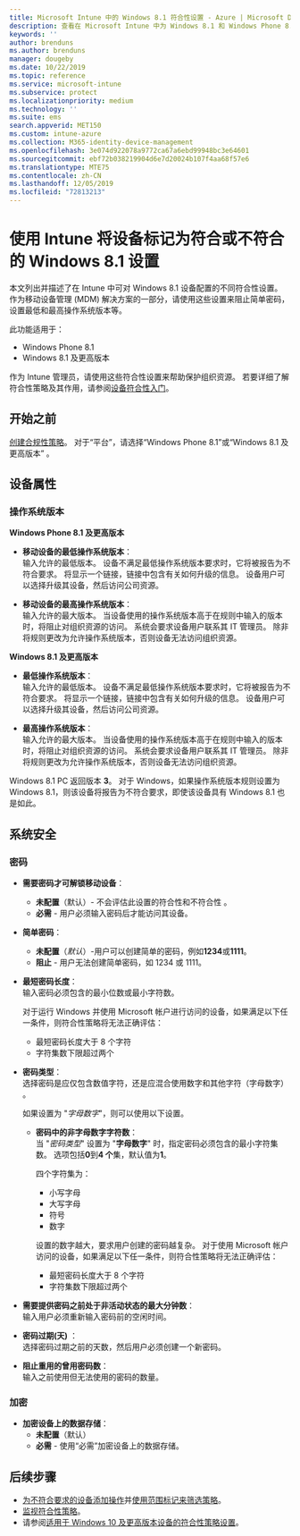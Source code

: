 ```yaml
---
title: Microsoft Intune 中的 Windows 8.1 符合性设置 - Azure | Microsoft Docs
description: 查看在 Microsoft Intune 中为 Windows 8.1 和 Windows Phone 8.1 设备设置符合性时可以使用的所有设置的列表。 检查最小和最大操作系统的符合性，设置密码限制和长度，启用数据存储加密等。
keywords: ''
author: brenduns
ms.author: brenduns
manager: dougeby
ms.date: 10/22/2019
ms.topic: reference
ms.service: microsoft-intune
ms.subservice: protect
ms.localizationpriority: medium
ms.technology: ''
ms.suite: ems
search.appverid: MET150
ms.custom: intune-azure
ms.collection: M365-identity-device-management
ms.openlocfilehash: 3e074d922078a9772ca67a6ebd99948bc3e64601
ms.sourcegitcommit: ebf72b038219904d6e7d20024b107f4aa68f57e6
ms.translationtype: MTE75
ms.contentlocale: zh-CN
ms.lasthandoff: 12/05/2019
ms.locfileid: "72813213"
---
```

# <a name="windows-81-settings-to-mark-devices-as-compliant-or-not-compliant-using-intune"></a>使用 Intune 将设备标记为符合或不符合的 Windows 8.1 设置

本文列出并描述了在 Intune 中可对 Windows 8.1 设备配置的不同符合性设置。 作为移动设备管理 (MDM) 解决方案的一部分，请使用这些设置来阻止简单密码，设置最低和最高操作系统版本等。

此功能适用于：

- Windows Phone 8.1
- Windows 8.1 及更高版本

作为 Intune 管理员，请使用这些符合性设置来帮助保护组织资源。 若要详细了解符合性策略及其作用，请参阅[设备符合性入门](device-compliance-get-started.md)。

## <a name="before-you-begin"></a>开始之前

[创建合规性策略](create-compliance-policy.md#create-the-policy)。 对于“平台”，请选择“Windows Phone 8.1”或“Windows 8.1 及更高版本”    。

## <a name="device-properties"></a>设备属性

### <a name="operating-system-version"></a>操作系统版本

**Windows Phone 8.1 及更高版本**
- **移动设备的最低操作系统版本**：  
  输入允许的最低版本。 设备不满足最低操作系统版本要求时，它将被报告为不符合要求。 将显示一个链接，链接中包含有关如何升级的信息。 设备用户可以选择升级其设备，然后访问公司资源。

- **移动设备的最高操作系统版本**：  
  输入允许的最大版本。 当设备使用的操作系统版本高于在规则中输入的版本时，将阻止对组织资源的访问。 系统会要求设备用户联系其 IT 管理员。 除非将规则更改为允许操作系统版本，否则设备无法访问组织资源。

**Windows 8.1 及更高版本**
- **最低操作系统版本**：  
  输入允许的最低版本。 设备不满足最低操作系统版本要求时，它将被报告为不符合要求。 将显示一个链接，链接中包含有关如何升级的信息。 设备用户可以选择升级其设备，然后访问公司资源。

- **最高操作系统版本**：  
  输入允许的最大版本。 当设备使用的操作系统版本高于在规则中输入的版本时，将阻止对组织资源的访问。 系统会要求设备用户联系其 IT 管理员。 除非将规则更改为允许操作系统版本，否则设备无法访问组织资源。

Windows 8.1 PC 返回版本 **3**。 对于 Windows，如果操作系统版本规则设置为 Windows 8.1，则该设备将报告为不符合要求，即使该设备具有 Windows 8.1 也是如此。

## <a name="system-security"></a>系统安全

### <a name="password"></a>密码

- **需要密码才可解锁移动设备**：  
  - **未配置**（默认）- 不会评估此设置的符合性和不符合性  。
  - **必需** - 用户必须输入密码后才能访问其设备。

- **简单密码**：  
  - **未配置**（*默认*）-用户可以创建简单的密码，例如**1234**或**1111**。
  - **阻止** - 用户无法创建简单密码，如 1234 或 1111。    

- **最短密码长度**：  
  输入密码必须包含的最小位数或最小字符数。

  对于运行 Windows 并使用 Microsoft 帐户进行访问的设备，如果满足以下任一条件，则符合性策略将无法正确评估：  
  - 最短密码长度大于 8 个字符
  - 字符集数下限超过两个

- **密码类型**：  
  选择密码是应仅包含数值字符，还是应混合使用数字和其他字符（字母数字）   。

  如果设置为 "*字母数字*"，则可以使用以下设置。  

  - **密码中的非字母数字字符数**：  
    当 "*密码类型*" 设置为 "**字母数字**" 时，指定密码必须包含的最小字符集数。 选项包括**0**到**4 个**集，默认值为**1**。
    
    四个字符集为：
    - 小写字母
    - 大写字母
    - 符号
    - 数字

    设置的数字越大，要求用户创建的密码越复杂。 对于使用 Microsoft 帐户访问的设备，如果满足以下任一条件，则符合性策略将无法正确评估：

    - 最短密码长度大于 8 个字符
    - 字符集数下限超过两个

- **需要提供密码之前处于非活动状态的最大分钟数**：  
  输入用户必须重新输入密码前的空闲时间。

- **密码过期(天)** ：  
  选择密码过期之前的天数，然后用户必须创建一个新密码。

- **阻止重用的曾用密码数**：  
  输入之前使用但无法使用的密码的数量。

### <a name="encryption"></a>加密

- **加密设备上的数据存储**：  
  - **未配置**（默认） 
  - **必需** - 使用“必需”加密设备上的数据存储。 


<!-- not on phone   
- **Require encryption on mobile device**: **Require** the device to be encrypted to connect to data storage resources.
--> 

## <a name="next-steps"></a>后续步骤

- [为不符合要求的设备添加操作](actions-for-noncompliance.md)并[使用范围标记来筛选策略](../fundamentals/scope-tags.md)。
- [监视符合性策略](compliance-policy-monitor.md)。
- 请参阅[适用于 Windows 10 及更高版本设备的符合性策略设置](compliance-policy-create-windows.md)。